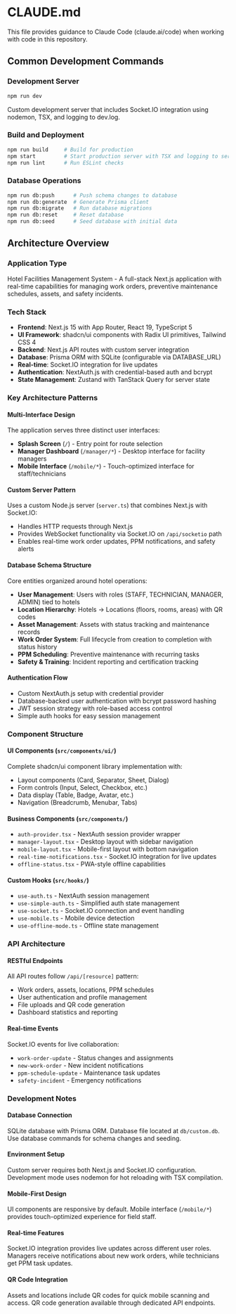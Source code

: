 # CLAUDE.md

This file provides guidance to Claude Code (claude.ai/code) when working with code in this repository.

## Common Development Commands

### Development Server
```bash
npm run dev
```
Custom development server that includes Socket.IO integration using nodemon, TSX, and logging to dev.log.

### Build and Deployment
```bash
npm run build     # Build for production
npm start         # Start production server with TSX and logging to server.log
npm run lint      # Run ESLint checks
```

### Database Operations
```bash
npm run db:push      # Push schema changes to database
npm run db:generate  # Generate Prisma client
npm run db:migrate   # Run database migrations
npm run db:reset     # Reset database
npm run db:seed      # Seed database with initial data
```

## Architecture Overview

### Application Type
Hotel Facilities Management System - A full-stack Next.js application with real-time capabilities for managing work orders, preventive maintenance schedules, assets, and safety incidents.

### Tech Stack
- **Frontend**: Next.js 15 with App Router, React 19, TypeScript 5
- **UI Framework**: shadcn/ui components with Radix UI primitives, Tailwind CSS 4
- **Backend**: Next.js API routes with custom server integration
- **Database**: Prisma ORM with SQLite (configurable via DATABASE_URL)
- **Real-time**: Socket.IO integration for live updates
- **Authentication**: NextAuth.js with credential-based auth and bcrypt
- **State Management**: Zustand with TanStack Query for server state

### Key Architecture Patterns

#### Multi-Interface Design
The application serves three distinct user interfaces:
- **Splash Screen** (`/`) - Entry point for route selection
- **Manager Dashboard** (`/manager/*`) - Desktop interface for facility managers
- **Mobile Interface** (`/mobile/*`) - Touch-optimized interface for staff/technicians

#### Custom Server Pattern
Uses a custom Node.js server (`server.ts`) that combines Next.js with Socket.IO:
- Handles HTTP requests through Next.js
- Provides WebSocket functionality via Socket.IO on `/api/socketio` path
- Enables real-time work order updates, PPM notifications, and safety alerts

#### Database Schema Structure
Core entities organized around hotel operations:
- **User Management**: Users with roles (STAFF, TECHNICIAN, MANAGER, ADMIN) tied to hotels
- **Location Hierarchy**: Hotels → Locations (floors, rooms, areas) with QR codes
- **Asset Management**: Assets with status tracking and maintenance records
- **Work Order System**: Full lifecycle from creation to completion with status history
- **PPM Scheduling**: Preventive maintenance with recurring tasks
- **Safety & Training**: Incident reporting and certification tracking

#### Authentication Flow
- Custom NextAuth.js setup with credential provider
- Database-backed user authentication with bcrypt password hashing
- JWT session strategy with role-based access control
- Simple auth hooks for easy session management

### Component Structure

#### UI Components (`src/components/ui/`)
Complete shadcn/ui component library implementation with:
- Layout components (Card, Separator, Sheet, Dialog)
- Form controls (Input, Select, Checkbox, etc.)
- Data display (Table, Badge, Avatar, etc.)
- Navigation (Breadcrumb, Menubar, Tabs)

#### Business Components (`src/components/`)
- `auth-provider.tsx` - NextAuth session provider wrapper
- `manager-layout.tsx` - Desktop layout with sidebar navigation
- `mobile-layout.tsx` - Mobile-first layout with bottom navigation
- `real-time-notifications.tsx` - Socket.IO integration for live updates
- `offline-status.tsx` - PWA-style offline capabilities

#### Custom Hooks (`src/hooks/`)
- `use-auth.ts` - NextAuth session management
- `use-simple-auth.ts` - Simplified auth state management
- `use-socket.ts` - Socket.IO connection and event handling
- `use-mobile.ts` - Mobile device detection
- `use-offline-mode.ts` - Offline state management

### API Architecture

#### RESTful Endpoints
All API routes follow `/api/[resource]` pattern:
- Work orders, assets, locations, PPM schedules
- User authentication and profile management
- File uploads and QR code generation
- Dashboard statistics and reporting

#### Real-time Events
Socket.IO events for live collaboration:
- `work-order-update` - Status changes and assignments
- `new-work-order` - New incident notifications
- `ppm-schedule-update` - Maintenance task updates
- `safety-incident` - Emergency notifications

### Development Notes

#### Database Connection
SQLite database with Prisma ORM. Database file located at `db/custom.db`. Use database commands for schema changes and seeding.

#### Environment Setup
Custom server requires both Next.js and Socket.IO configuration. Development mode uses nodemon for hot reloading with TSX compilation.

#### Mobile-First Design
UI components are responsive by default. Mobile interface (`/mobile/*`) provides touch-optimized experience for field staff.

#### Real-time Features
Socket.IO integration provides live updates across different user roles. Managers receive notifications about new work orders, while technicians get PPM task updates.

#### QR Code Integration
Assets and locations include QR codes for quick mobile scanning and access. QR code generation available through dedicated API endpoints.